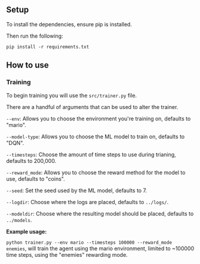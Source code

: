 ## Setup

To install the dependencies, ensure pip is installed.

Then run the following:

```
pip install -r requirements.txt
```

## How to use

### Training

To begin training you will use the `src/trainer.py` file.

There are a handful of arguments that can be used to alter the trainer.

`--env`: Allows you to choose the environment you're training on, defaults to "mario".

`--model-type`: Allows you to choose the ML model to train on, defaults to "DQN".

`--timesteps`: Choose the amount of time steps to use during trianing, defaults to 200,000.

`--reward_mode`: Allows you to choose the reward method for the model to use, defaults to "coins".

`--seed`: Set the seed used by the ML model, defaults to 7.

`--logdir`: Choose where the logs are placed, defaults to `../logs/`.

`--modeldir`: Choose where the resulting model should be placed, defaults to `../models`.

**Example usage:**

`python trainer.py --env mario --timesteps 100000 --reward_mode enemies`, will train the agent using the mario environment, limited to ~100000 time steps, using the "enemies" rewarding mode.
